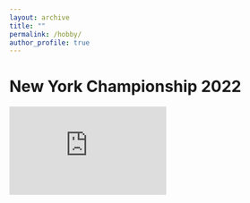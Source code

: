 ```yaml
---
layout: archive
title: ""
permalink: /hobby/
author_profile: true
---
```


# New York Championship 2022

<iframe width="400" height="300" src="https://www.youtube.com/embed/mKY8k7cN2yw" title="YouTube video player" frameborder="0" style="max-width: none; width: 280px; height: 157.5px;" allow="accelerometer; autoplay; clipboard-write; encrypted-media; gyroscope; picture-in-picture" allowfullscreen></iframe>


